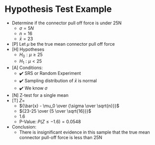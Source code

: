 # Hypothesis Test Example
* Determine if the connector pull off force is under 25N
  * $\sigma = 5N$
  * $n = 16$
  * $\bar{x} = 23$
* [P] Let $\mu$ be the true mean connector pull off force
* [H] Hypotheses
  * $H_0: \mu \geq 25$
  * $H_1: \mu \lt 25$
* [A] Conditions:
  * ✔️ SRS or Random Experiment
  * ✔️ Sampling distribution of $\bar{x}$ is normal
  * ✔️ We know $\sigma$
* [N] Z-test for a single mean
* [T] $Z =$
  * ${\bar{x} - \mu_0 \over {\sigma \over \sqrt{n}}}$
  * ${23-25 \over {5 \over \sqrt{16}}}$
  * $1.6$
  * P-Value: $P(Z \leq -1.6) = 0.0548$
* Conclusion:
  * There is insignificant evidence in this sample that the true mean connector pull-off force is less than 25N
